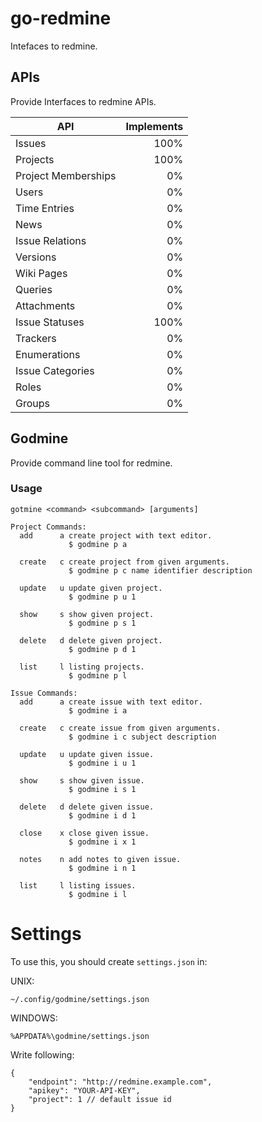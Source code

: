 # go-redmine

Intefaces to redmine.

## APIs

Provide Interfaces to redmine APIs.

|API                |Implements|
|-------------------|---------:|
|Issues             |      100%|
|Projects           |      100%|
|Project Memberships|        0%|
|Users              |        0%|
|Time Entries       |        0%|
|News               |        0%|
|Issue Relations    |        0%|
|Versions           |        0%|
|Wiki Pages         |        0%|
|Queries            |        0%|
|Attachments        |        0%|
|Issue Statuses     |      100%|
|Trackers           |        0%|
|Enumerations       |        0%|
|Issue Categories   |        0%|
|Roles              |        0%|
|Groups             |        0%|

## Godmine

Provide command line tool for redmine.

### Usage

    gotmine <command> <subcommand> [arguments]
    
    Project Commands:
      add      a create project with text editor.
                 $ godmine p a
    
      create   c create project from given arguments.
                 $ godmine p c name identifier description
    
      update   u update given project.
                 $ godmine p u 1
    
      show     s show given project.
                 $ godmine p s 1
    
      delete   d delete given project.
                 $ godmine p d 1
    
      list     l listing projects.
                 $ godmine p l
    
    Issue Commands:
      add      a create issue with text editor.
                 $ godmine i a
    
      create   c create issue from given arguments.
                 $ godmine i c subject description
    
      update   u update given issue.
                 $ godmine i u 1
    
      show     s show given issue.
                 $ godmine i s 1
    
      delete   d delete given issue.
                 $ godmine i d 1
    
      close    x close given issue.
                 $ godmine i x 1
    
      notes    n add notes to given issue.
                 $ godmine i n 1
    
      list     l listing issues.
                 $ godmine i l

# Settings

To use this, you should create `settings.json` in:

UNIX:

    ~/.config/godmine/settings.json

WINDOWS:

    %APPDATA%\godmine/settings.json

Write following:

    {
    	"endpoint": "http://redmine.example.com",
    	"apikey": "YOUR-API-KEY",
    	"project": 1 // default issue id
    }

